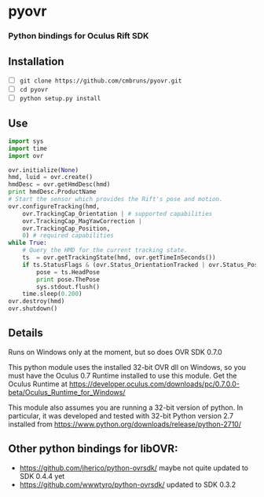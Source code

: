 # pyovr
### Python bindings for Oculus Rift SDK

## Installation
- [ ] ```git clone https://github.com/cmbruns/pyovr.git```
- [ ] ```cd pyovr```
- [ ] ```python setup.py install```

## Use

```python
import sys
import time
import ovr

ovr.initialize(None)
hmd, luid = ovr.create()
hmdDesc = ovr.getHmdDesc(hmd)
print hmdDesc.ProductName
# Start the sensor which provides the Rift's pose and motion.
ovr.configureTracking(hmd, 
    ovr.TrackingCap_Orientation | # supported capabilities
    ovr.TrackingCap_MagYawCorrection |
    ovr.TrackingCap_Position, 
    0) # required capabilities
while True:
    # Query the HMD for the current tracking state.
    ts  = ovr.getTrackingState(hmd, ovr.getTimeInSeconds())
    if ts.StatusFlags & (ovr.Status_OrientationTracked | ovr.Status_PositionTracked):
        pose = ts.HeadPose
        print pose.ThePose
        sys.stdout.flush()
    time.sleep(0.200)
ovr.destroy(hmd)
ovr.shutdown()
```

## Details
Runs on Windows only at the moment, but so does OVR SDK 0.7.0

This python module uses the installed 32-bit OVR dll on Windows, so you must have the Oculus 0.7 Runtime installed to use this module. Get the Oculus Runtime at https://developer.oculus.com/downloads/pc/0.7.0.0-beta/Oculus_Runtime_for_Windows/

This module also assumes you are running a 32-bit version of python. In particular, it was developed and tested with 32-bit Python version 2.7 installed from https://www.python.org/downloads/release/python-2710/

## Other python bindings for libOVR:
* https://github.com/jherico/python-ovrsdk/ maybe not quite updated to SDK 0.4.4 yet
* https://github.com/wwwtyro/python-ovrsdk/ updated to SDK 0.3.2



